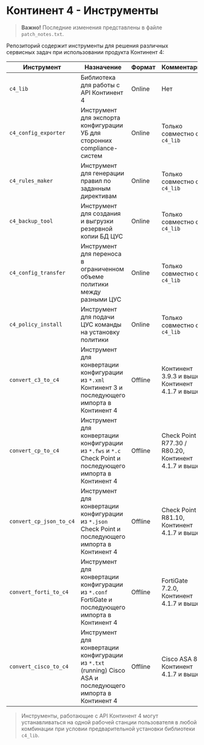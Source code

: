 # Континент 4 - Инструменты

> **Важно!** Последние изменения представлены в файле `patch_notes.txt`.

Репозиторий содержит инструменты для решения различных сервисных задач при использовании продукта Континент 4:

| Инструмент              | Назначение                                                                                                  | Формат  | Комментарий                                         |
|-------------------------|-------------------------------------------------------------------------------------------------------------|---------|-----------------------------------------------------|
| `c4_lib`                | Библиотека для работы с API Континент 4                                                                     | Online  | Нет                                                 |
| `c4_config_exporter`    | Инструмент для экспорта конфигурации УБ для сторонних compliance-систем                                     | Online  | Только совместно с `c4_lib`                         |
| `c4_rules_maker`        | Инструмент для генерации правил по заданным директивам                                                      | Online  | Только совместно с `c4_lib`                         |
| `c4_backup_tool`        | Инструмент для создания и выгрузки резервной копии БД ЦУС                                                   | Online  | Только совместно с `c4_lib`                         |
| `c4_config_transfer`    | Инструмент для переноса в ограниченном объеме политики между разными ЦУС                                    | Online  | Только совместно с `c4_lib`                         |
| `c4_policy_install`     | Инструмент для подачи ЦУС команды на установку политики                                                     | Online  | Только совместно с `c4_lib`                         |
| `convert_с3_to_c4`      | Инструмент для конвертации конфигурации из `*.xml` Континент 3 и последующего импорта в Континент 4         | Offline | Континент 3.9.3 и выше, Континент 4.1.7 и выше      |
| `convert_cp_to_c4`      | Инструмент для конвертации конфигурации из `*.fws` и `*.c` Check Point и последующего импорта в Континент 4 | Offline | Check Point R77.30 / R80.20, Континент 4.1.7 и выше |
| `convert_cp_json_to_c4` | Инструмент для конвертации конфигурации из `*.json` Check Point и последующего импорта в Континент 4        | Offline | Check Point R81.10, Континент 4.1.7 и выше          |
| `convert_forti_to_c4`   | Инструмент для конвертации конфигурации из `*.conf` FortiGate и последующего импорта в Континент 4          | Offline | FortiGate 7.2.0, Континент 4.1.7 и выше             |
| `convert_cisco_to_c4`   | Инструмент для конвертации конфигурации из `*.txt` (running) Cisco ASA и последующего импорта в Континент 4 | Offline | Cisco ASA 8.4, Континент 4.1.7 и выше               |

> Инструменты, работающие с API Континент 4 могут устанавливаться на одной рабочей станции пользователя в любой комбинации при условии предварительной установки библиотеки `c4_lib`.
